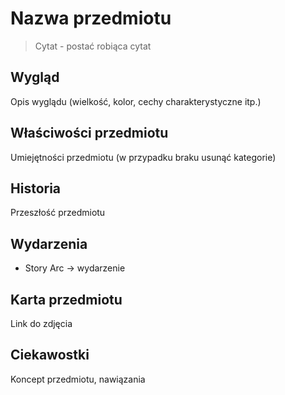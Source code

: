 # Nazwa przedmiotu
> Cytat
> \- postać robiąca cytat
## Wygląd
Opis wyglądu (wielkość, kolor, cechy charakterystyczne itp.)
## Właściwości przedmiotu
Umiejętności przedmiotu (w przypadku braku usunąć kategorie)
## Historia
Przeszłość przedmiotu
## Wydarzenia
- Story Arc → wydarzenie
## Karta przedmiotu
Link do zdjęcia
## Ciekawostki
Koncept przedmiotu, nawiązania 
